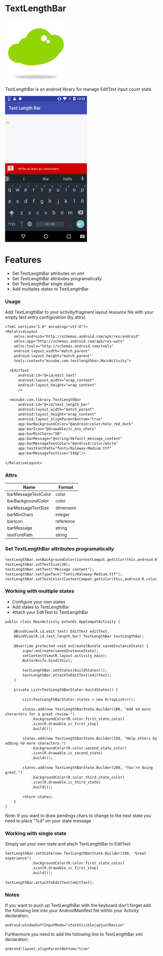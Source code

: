 # TextLengthBar

![Screenshot](art/minube.png)

TextLengthBar is an android library for manage EditText input count state.

![](art/text_length_bar.gif)

# Features

  - Set TextLengthBar attributes on xml
  - Set TextLengthBar attributes programatically
  - Set TextLengthBar single state
  - Add multiples states to TextLengthBar


### Usage

Add TextLengthBar to your activity/fragment layout resource file with your empty text entry configuration (by attrs).

```
<?xml version="1.0" encoding="utf-8"?>
<RelativeLayout
    xmlns:android="http://schemas.android.com/apk/res/android"
    xmlns:app="http://schemas.android.com/apk/res-auto"
    xmlns:tools="http://schemas.android.com/tools"
    android:layout_width="match_parent"
    android:layout_height="match_parent"
    tools:context="minube.com.textlengthbar.MainActivity">

  <EditText
      android:id="@+id/edit_text"
      android:layout_width="wrap_content"
      android:layout_height="wrap_content"
      />

  <minube.com.library.TextLengthBar
      android:id="@+id/text_length_bar"
      android:layout_width="match_parent"
      android:layout_height="wrap_content"
      android:layout_alignParentBottom="true"
      app:barBackgroundColor="@android:color/holo_red_dark"
      app:barIcon="@drawable/ic_min_chars"
      app:barMinChars="50"
      app:barMessage="@string/default_message_content"
      app:barMessageTextColor="@android:color/white"
      app:textFontPath="fonts/Raleway-Medium.ttf"
      app:barMessageTextSize="14dp"/>

</RelativeLayout>
```

### Attrs

| Name | Format |
| ------ | ------ |
| barMessageTextColor | color |
| barBackgroundColor | color |
| barMessageTextSize | dimension |
| barMinChars | integer |
| barIcon | reference |
| barMessage | string |
| textFontPath | string |

### Set TextLengthBar attributes programatically

```
textLengthBar.setBackgroundColor(ContextCompat.getColor(this,android.R.color.black));
textLengthBar.setTextSize(20);
textLengthBar.setText("Message content");
textLengthBar.setTypeface("fonts/Raleway-Medium.ttf");
textLengthBar.setTextColor(ContextCompat.getColor(this,android.R.color.holo_red_dark);
```

### Working with multiple states
   - Configure your own states
   - Add states to TextLengthBar
   - Attach your EdtiText to TextLengthBar


```
public class MainActivity extends AppCompatActivity {

    @BindView(R.id.edit_text) EditText editText;
    @BindView(R.id.text_length_bar) TextLengthBar textLengthBar;

    @Override protected void onCreate(Bundle savedInstanceState) {
        super.onCreate(savedInstanceState);
        setContentView(R.layout.activity_main);
        ButterKnife.bind(this);

        textLengthBar.setStates(buildStates());
        textLengthBar.attachToEditText(editText);
    }

    private List<TextLengthBarState> buildStates() {

        List<TextLengthBarState> states = new ArrayList<>();

        states.add(new TextLengthBarState.Builder(100, "Add %d more characters for a great review.")
            .backgroundColor(R.color.first_state_color)
            .icon(R.drawable.ic_first_step)
            .build());

        states.add(new TextLengthBarState.Builder(150, "Help others by adding %d more characters.")
            .backgroundColor(R.color.second_state_color)
            .icon(R.drawable.ic_second_state)
            .build());

        states.add(new TextLengthBarState.Builder(200, "You're doing great.")
            .backgroundColor(R.color.third_state_color)
            .icon(R.drawable.ic_third_state)
            .build());

        return states;
    }
}
```

Note: If you want to draw pendings chars to change to the next state you need to place "%d" on your state message

### Working with single state
Simply set your own state and atach TextLengthBar to EditText

```
textLengthBar.setState(new TextLengthBarState.Builder(100, "Great experience")
            .backgroundColor(R.color.first_state_color)
            .icon(R.drawable.ic_first_step)
            .build());

textLengthBar.attachToEditText(editText);
```

### Notes
If you want to push up TextLengthBar with the keyboard don't forget add the following line into your AndroidManifest file within your Activity declaration:

```
android:windowSoftInputMode="stateVisible|adjustResize"
```

Furthermore you need to add the following line to TextLengthBar xml declaration:
```
android:layout_alignParentBottom="true"
```
